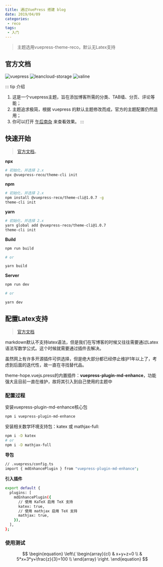 ```yaml
---
title: 通过VuePress 搭建 blog
date: 2019/04/09
categories:
 - reco
tags:
 - 入门
---
```


> 主题选用vuepress-theme-reco，默认无Latex支持
## 官方文档
![vuepress](https://img.shields.io/badge/vuepress-0.14.8-brightgreen.svg)
![leancloud-storage](https://img.shields.io/badge/leancloud--storage-3.10.1-orange.svg)
![valine](https://img.shields.io/badge/valine-1.3.4-blue.svg)

::: tip 介绍
1. 这是一个vuepress主题，旨在添加博客所需的分类、TAB墙、分页、评论等能；<br>
2. 主题追求极简，根据 vuepress 的默认主题修改而成，官方的主题配置仍然适用；<br>
3. 你可以打开 [午后南杂](http://recoluan.gitlab.io) 来查看效果。
:::

## 快速开始
> [官方文档](https://vuepress-theme-reco.recoluan.com/docs/guide/introduce.html)。

**npx**

```bash
# 初始化，并选择 2.x
npx @vuepress-reco/theme-cli init
```

**npm**

```bash
# 初始化，并选择 2.x
npm install @vuepress-reco/theme-cli@1.0.7 -g
theme-cli init
```

**yarn**

```bash
# 初始化，并选择 2.x
yarn global add @vuepress-reco/theme-cli@1.0.7
theme-cli init
```

**Build**

```bash
npm run build

# or

yarn build
```

**Server**

```bash
npm run dev

# or

yarn dev
```

## 配置Latex支持
> [官方文档](https://plugin-md-enhance.vuejs.press/zh/)

markdown默认不支持latex语法，但是我们在写博客的时候又往往需要通过Latex语法写数学公式。这个时候就需要通过插件去解决。

虽然网上有许多开源插件可供选择，但是绝大部分都已经停止维护1年以上了，考虑到后面的迭代性，故一直在寻找替代品。

theme-hope.vuejs.press的内置插件：**vuepress-plugin-md-enhance**，功能强大且目前一直在维护，故将其引入到自己使用的主题中

### 配置过程
安装vuepress-plugin-md-enhance核心包
```bash
npm i vuepress-plugin-md-enhance
```

安装相关数学环境支持包：katex 或 mathjax-full:
```bash
npm i -D katex
# or
npm i -D mathjax-full
```
**导包**
```bash
// .vuepress/config.ts
import { mdEnhancePlugin } from "vuepress-plugin-md-enhance";
```

**引入插件**

```bash
export default {
  plugins: [
    mdEnhancePlugin({
      // 使用 KaTeX 启用 TeX 支持
      katex: true,
      // 使用 mathjax 启用 TeX 支持
      mathjax: true,
    }),
  ],
};

```


### 使用测试
$$
\begin{equation}
\left\{
\begin{array}{cl}
 & x+y+z=0 \\
 & 5*x+3*y+\frac{z}{3}=100  \\
\end{array} \right.
\end{equation}
$$